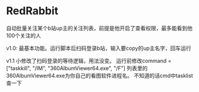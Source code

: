 # RedRabbit
自动批量关注某个b站up主的关注列表，前提是他开启了查看权限，最多能看到他100个关注的人

v1.0:
最基本功能。运行脚本后扫码登录b站，输入要copy的up主名字，回车运行

v1.1
小修改了扫码登录的等待逻辑，用法没变。
运行前修改command = ["taskkill", "/IM", "360AlbumViewer64.exe", "/F"] 列表里的360AlbumViewer64.exe为你自己的看图软件进程名。
不知道的话cmd中tasklist查一下
